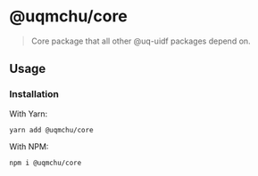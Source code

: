 # @uqmchu/core

> Core package that all other @uq-uidf packages depend on.

## Usage

### Installation

With Yarn:  
```shell
yarn add @uqmchu/core
```

With NPM:  
```shell
npm i @uqmchu/core
```
